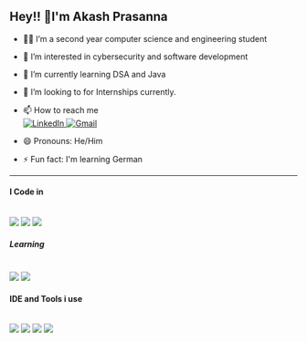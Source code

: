 ## Hey!! 👋I'm Akash Prasanna
- 👨‍🎓 I’m a second year computer science and engineering student
- 👀 I’m interested in cybersecurity and software development
- 🌱 I’m currently learning DSA and Java
- 💞️ I’m looking to for Internships currently.
- 📫 How to reach me <br />
  <a href="https://www.linkedin.com/in/akash-prasanna-s-a12a602a4">
    <img src="https://img.shields.io/badge/LinkedIn-0077B5?style=for-the-badge&logo=linkedin&logoColor=white" alt="LinkedIn">
  </a>
  <a href="mailto:akashprasanna17@gmail.com">
    <img src="https://img.shields.io/badge/Gmail-D14836?style=for-the-badge&logo=gmail&logoColor=white" alt="Gmail">
  </a>

- 😄 Pronouns: He/Him
- ⚡ Fun fact: I'm learning German
---
<!---
aKash-S19/aKash-S19 is a ✨ special ✨ repository because its `README.md` (this file) appears on your GitHub profile.
You can click the Preview link to take a look at your changes.
--->
#### I Code in
<br /> <img src="https://img.icons8.com/?size=100&id=40670&format=png&color=000000"> <img src="https://img.icons8.com/?size=100&id=13441&format=png&color=000000"> <img src="https://img.icons8.com/?size=100&id=13679&format=png&color=000000">
##### Learning
<br /> <img src="https://img.icons8.com/?size=100&id=40669&format=png&color=000000"> <img src="https://img.icons8.com/?size=100&id=65231&format=png&color=000000">
#### IDE and Tools i use
<br /> <img src="https://img.icons8.com/?size=100&id=0OQR1FYCuA9f&format=png&color=000000"> <img src="https://img.icons8.com/?size=100&id=4djt356tq8UO&format=png&color=000000"> <img src="https://img.icons8.com/?size=100&id=62856&format=png&color=000000"> <img src="https://img.icons8.com/?size=100&id=101665&format=png&color=000000">
